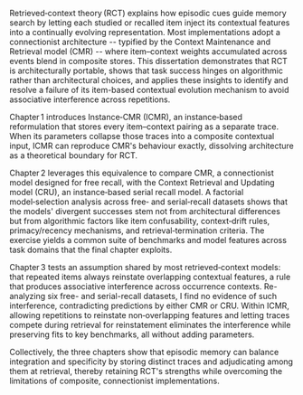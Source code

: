Retrieved‑context theory (RCT) explains how episodic cues guide memory search by letting each studied or recalled item inject its contextual features into a continually evolving representation. 
Most implementations adopt a connectionist architecture -- typified by the Context Maintenance and Retrieval model (CMR) -- where item–context weights accumulated across events blend in composite stores.
This dissertation demonstrates that RCT is architecturally portable, shows that task success hinges on algorithmic rather than architectural choices, and applies these insights to identify and resolve a failure of its item-based contextual evolution mechanism to avoid associative interference across repetitions.

Chapter 1 introduces Instance‑CMR (ICMR), an instance‑based reformulation that stores every item–context pairing as a separate trace. 
When its parameters collapse those traces into a composite contextual input, ICMR can reproduce CMR's behaviour exactly, dissolving architecture as a theoretical boundary for RCT.

Chapter 2 leverages this equivalence to compare CMR, a connectionist model designed for free recall, with the Context Retrieval and Updating model (CRU), an instance‑based serial recall model.
A factorial model‑selection analysis across free‑ and serial‑recall datasets shows that the models' divergent successes stem not from architectural differences but from algorithmic factors like item confusability, context‑drift rules, primacy/recency mechanisms, and retrieval‑termination criteria. 
The exercise yields a common suite of benchmarks and model features across task domains that the final chapter exploits.

Chapter 3 tests an assumption shared by most retrieved‑context models: that repeated items always reinstate overlapping contextual features, a rule that produces associative interference across occurrence contexts.
Re-analyzing six free- and serial-recall datasets, I find no evidence of such interference, contradicting predictions by either CMR or CRU.
Within ICMR, allowing repetitions to reinstate non‑overlapping features and letting traces compete during retrieval for reinstatement eliminates the interference while preserving fits to key benchmarks, all without adding parameters.

Collectively, the three chapters show that episodic memory can balance integration and specificity by storing distinct traces and adjudicating among them at retrieval, thereby retaining RCT's strengths while overcoming the limitations of composite, connectionist implementations.